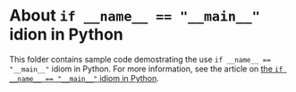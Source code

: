 # About `if __name__ == "__main__"` idion in Python

This folder contains sample code demostrating the use `if __name__ == "__main__"` idiom in Python. For more information, see the article on [the `if __name__ == "__main__"` idiom in Python](https://realpython.com/if-name-main-python/).
